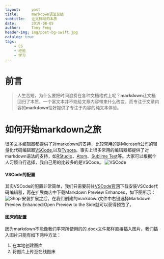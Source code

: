 ```yaml
---
layout:     post
title:      markdown语法总结
subtitle:   让文档回归本质
date:       2019-08-05
author:     Tony Feng
header-img: img/post-bg-swift.jpg
catalog: true
tags:
    - CS
    - 经验
    - 学习
---
```


# 前言
>人生苦短，为什么要把时间浪费在各种文档格式上呢？**markdown**让文档回归了本质，一个富文本并不能给文章内容带来什么改变，而专注于文章内容的**markdown**恰好提供了专注于内容的纯文本体验。

# 如何开始markdown之旅

很多文本编辑器都提供了对markdown的支持，比较常用的是Microsoft公司的轻量化代码编辑器[VSCode](https://code.visualstudio.com/),以及[Typora](https://typora.io/)。事实上很多常用的编辑器都提供了对markdown语法的支持，如[RStudio](https://www.rstudio.com/)、[Atom](https://atom.io/)、[Sublime Text](https://www.sublimetext.com/)等。大家可以根据个人习惯自行选择，我自己用的比较多的是VSCode。
![VSCode](https://i.loli.net/2019/08/05/kSMbJWh2E8lwgYV.png)

#### VSCode的配置

其实VSCode的配置非常简单，我们只需要前往[VSCode官网](https://code.visualstudio.com/)下载安装VSCode代码编辑器，再在扩展商店中下载Markdown Preview Enhanced，如下图所示：
![Shop](https://i.loli.net/2019/08/05/l84fqbmKYVGDvsp.png)
安装扩展之后，在我们创建的markdown文件中右键选择Markdown Preview Enhanced:Open Preview to the Side就可以获得预览了。

#### 图床的配置

因为markdown不能像我们平常所使用的的.docx文件那样直接插入图片，我们插入图片只能有如下两种方法：
1. 在本地创建图库
2. 将图片上传至在线图床
